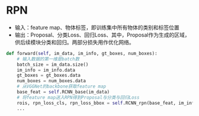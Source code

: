 # RPN

+ 输入：feature map、物体标签，即训练集中所有物体的类别和标签位置
+ 输出：Proposal、分类Loss、回归Loss、其中，Proposal作为生成的区域，供后续模块分类和回归。两部分损失用作优化网络。

```python
def forward(self, im_data, im_info, gt_boxes, num_boxes):
    # 输入数据的第一维是batch数
    batch_size = im_data.size()
    im_info = im_info.data
    gt_boxes = gt_boxes.data
    num_boxes = num_boxes.data
    # 从VGGNet的backbone获取feature map
    base_feat = self.RCNN_base(im_data)
    # 将feature map送入RPN得到Proposal与分类与回归Loss
    rois, rpn_loss_cls, rpn_loss_bbox = self.RCNN_rpn(base_feat, im_info, gt_boxes, num_boxes)
    ...
```

